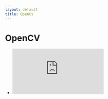 ```yaml
---
layout: default
title: OpenCV
---
```


# OpenCV

+ ![@song940/opencv-face-detection.py](https://github.com/song940/opencv-face-detection.py)